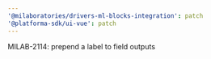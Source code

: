 ```yaml
---
'@milaboratories/drivers-ml-blocks-integration': patch
'@platforma-sdk/ui-vue': patch
---
```


MILAB-2114: prepend a label to field outputs

